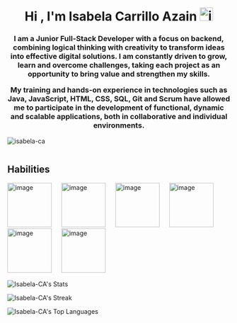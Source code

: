 <h1 align="center">Hi , I'm Isabela Carrillo Azain <img width="30" height="30" alt="image" src="https://github.com/user-attachments/assets/a458d6c5-c35d-4453-b2dd-4f9b38bcc304" />
</h1>
<h3 align="center"> I am a Junior Full-Stack Developer with a focus on backend, combining logical thinking with creativity to transform ideas into effective digital solutions. I am constantly driven to grow, learn and overcome challenges, taking each project as an opportunity to bring value and strengthen my skills.

My training and hands-on experience in technologies such as Java, JavaScript, HTML, CSS, SQL, Git and Scrum have allowed me to participate in the development of functional, dynamic and scalable applications, both in collaborative and individual environments.
</h3>

<p align="left"> <img src="https://komarev.com/ghpvc/?username=isabela-ca&label=Profile%20views&color=0e75b6&style=flat" alt="isabela-ca" /> </p>

<p align="left"> <a href="https://twitter.com/" target="blank"><img src="https://img.shields.io/twitter/follow/?logo=twitter&style=for-the-badge" alt="" /></a> </p>

<h2> Habilities </h2>

<img width="100" height="100" alt="image" src="https://github.com/user-attachments/assets/e99cd3ab-a6a0-4f7b-aa5a-5735440a8bdc" /> &emsp; 
<img width="100" height="100" alt="image" src="https://github.com/user-attachments/assets/34987038-763d-4065-a377-3c87958cf285" /> &emsp;
<img width="100" height="100" alt="image" src="https://github.com/user-attachments/assets/14977d39-f640-462e-9479-23ba6ecd0040" /> &emsp;
<img width="100" height="100" alt="image" src="https://github.com/user-attachments/assets/f2033a4a-fc4f-4374-94a8-4f7e5deaf8f1" /> &emsp;
<img width="100" height="100" alt="image" src="https://github.com/user-attachments/assets/80322016-9a15-448b-bd31-e9b75910bac6" /> &emsp;
<img width="100" height="100" alt="image" src="https://github.com/user-attachments/assets/123e89c5-a3f9-4ea1-a605-f3f6c92a9e57" /> &emsp;



![Isabela-CA's Stats](https://github-readme-stats.vercel.app/api?username=Isabela-CA&theme=vue-dark&show_icons=true&hide_border=true&count_private=true)

![Isabela-CA's Streak](https://github-readme-streak-stats.herokuapp.com/?user=Isabela-CA&theme=vue-dark&hide_border=true)

![Isabela-CA's Top Languages](https://github-readme-stats.vercel.app/api/top-langs/?username=Isabela-CA&theme=vue-dark&show_icons=true&hide_border=true&layout=compact)

